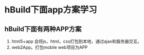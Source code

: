 
# hBuild下面app方案学习

## hBuild下面有两种APP方案

1. html5+app 会将js，html，css打包到本地，通过ajax和服务器交互。
2. web2App。打包mobile web项目为APP

